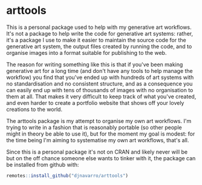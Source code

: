 
# arttools

<!-- badges: start -->
<!-- badges: end -->

This is a personal package used to help with my generative art workflows. It's not a package to help write the code for generative art systems: rather, it's a package I use to make it easier to maintain the source code for the generative art system, the output files created by running the code, and to organise images into a format suitable for publishing to the web. 

The reason for writing something like this is that if you've been making generative art for a long time (and don't have any tools to help manage the workflow) you find that you've ended up with hundreds of art systems with no standardisation and no consistent structure, and as a consequence you can easily end up with tens of thousands of images with no organisation to them at all. That makes it very difficult to keep track of what you've created, and even harder to create a portfolio website that shows off your lovely creations to the world. 

The arttools package is my attempt to organise my own art workflows. I'm trying to write in a fashion that is reasonably portable (so other people might in theory be able to use it), but for the moment my goal is modest: for the time being I'm aiming to systematise my own art workflows, that's all.

Since this is a personal package it's not on CRAN and likely never will be but on the off chance someone else wants to tinker with it, the package can be installed from github with:

``` r
remotes::install_github("djnavarro/arttools")
```


